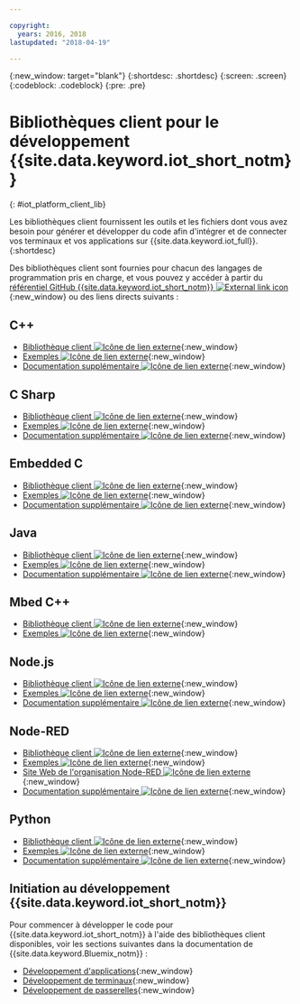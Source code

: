 ```yaml
---

copyright:
  years: 2016, 2018
lastupdated: "2018-04-19"

---
```


{:new_window: target="blank"}
{:shortdesc: .shortdesc}
{:screen: .screen}
{:codeblock: .codeblock}
{:pre: .pre}

# Bibliothèques client pour le développement {{site.data.keyword.iot_short_notm}}
{: #iot_platform_client_lib}

Les bibliothèques client fournissent les outils et les fichiers dont vous avez besoin pour générer et développer du code afin d'intégrer et de connecter vos terminaux et vos applications sur {{site.data.keyword.iot_full}}.
{:shortdesc}

Des bibliothèques client sont fournies pour chacun des langages de programmation pris en charge, et vous pouvez y accéder à partir du [référentiel GitHub {{site.data.keyword.iot_short_notm}} ![External link icon](../../icons/launch-glyph.svg "External link icon")](https://github.com/ibm-watson-iot){:new_window} ou des liens directs suivants :

## C++

- [Bibliothèque client ![Icône de lien externe](../../icons/launch-glyph.svg "External link icon")](https://github.com/ibm-watson-iot/iot-cpp){:new_window}
- [Exemples ![Icône de lien externe](../../icons/launch-glyph.svg "External link icon")](https://github.com/ibm-watson-iot/iot-cpp/tree/master/samples){:new_window}
- [Documentation supplémentaire ![Icône de lien externe](../../icons/launch-glyph.svg "External link icon")](https://github.com/ibm-watson-iot/iot-cpp/blob/master/README.md){:new_window}

## C Sharp
- [Bibliothèque client ![Icône de lien externe](../../icons/launch-glyph.svg "External link icon")](https://github.com/ibm-watson-iot/iot-csharp){:new_window}
- [Exemples ![Icône de lien externe](../../icons/launch-glyph.svg "External link icon")](https://github.com/ibm-watson-iot/iot-csharp/tree/master/sample){:new_window}
- [Documentation supplémentaire ![Icône de lien externe](../../icons/launch-glyph.svg "External link icon")](https://github.com/ibm-watson-iot/iot-csharp/blob/master/README.md){:new_window}

## Embedded C

- [Bibliothèque client ![Icône de lien externe](../../icons/launch-glyph.svg "External link icon")](https://github.com/ibm-watson-iot/iot-embeddedc){:new_window}
- [Exemples ![Icône de lien externe](../../icons/launch-glyph.svg "External link icon")](https://github.com/ibm-watson-iot/iot-embeddedc/tree/master/samples){:new_window}
- [Documentation supplémentaire ![Icône de lien externe](../../icons/launch-glyph.svg "External link icon")](https://github.com/ibm-watson-iot/iot-embeddedc/blob/master/README.md){:new_window}


## Java
- [Bibliothèque client ![Icône de lien externe](../../icons/launch-glyph.svg "External link icon")](https://github.com/ibm-watson-iot/iot-java){:new_window}
- [Exemples ![Icône de lien externe](../../icons/launch-glyph.svg "External link icon")](https://github.com/ibm-watson-iot/iot-java#samples){:new_window}
- [Documentation supplémentaire ![Icône de lien externe](../../icons/launch-glyph.svg "External link icon")](https://github.com/ibm-watson-iot/iot-java/blob/master/README.md){:new_window}

## Mbed C++

- [Bibliothèque client ![Icône de lien externe](../../icons/launch-glyph.svg "External link icon")](https://os.mbed.com/teams/IBM_IoT/code/IBMIoTF/){:new_window}
- [Exemples ![Icône de lien externe](../../icons/launch-glyph.svg "External link icon")](https://os.mbed.com/teams/IBM_IoT/code/IBMIoTClientLibrarySample/){:new_window}

## Node.js
- [Bibliothèque client ![Icône de lien externe](../../icons/launch-glyph.svg "External link icon")](https://github.com/ibm-watson-iot/iot-nodejs){:new_window}
- [Exemples ![Icône de lien externe](../../icons/launch-glyph.svg "External link icon")](https://github.com/ibm-watson-iot/iot-nodejs/tree/master/samples){:new_window}
- [Documentation supplémentaire ![Icône de lien externe](../../icons/launch-glyph.svg "External link icon")](https://github.com/ibm-watson-iot/iot-nodejs/blob/master/README.md){:new_window}

## Node-RED
- [Bibliothèque client ![Icône de lien externe](../../icons/launch-glyph.svg "External link icon")](https://github.com/ibm-watson-iot/iot-nodered){:new_window}
- [Exemples ![Icône de lien externe](../../icons/launch-glyph.svg "External link icon")](https://github.com/ibm-watson-iot/iot-nodered/tree/master/samples/rpi){:new_window}
- [Site Web de l'organisation Node-RED ![Icône de lien externe](../../icons/launch-glyph.svg "External link icon")](http://nodered.org/){:new_window}
- [Documentation supplémentaire ![Icône de lien externe](../../icons/launch-glyph.svg "External link icon")](https://github.com/ibm-watson-iot/iot-nodered/blob/master/README.md){:new_window}

## Python
- [Bibliothèque client ![Icône de lien externe](../../icons/launch-glyph.svg "External link icon")](https://github.com/ibm-watson-iot/iot-python){:new_window}
- [Exemples ![Icône de lien externe](../../icons/launch-glyph.svg "External link icon")](https://github.com/ibm-watson-iot/iot-python/tree/master/samples){:new_window}
- [Documentation supplémentaire ![Icône de lien externe](../../icons/launch-glyph.svg "External link icon")](https://github.com/ibm-watson-iot/iot-python/blob/master/README.rst){:new_window}

## Initiation au développement {{site.data.keyword.iot_short_notm}}

Pour commencer à développer le code pour {{site.data.keyword.iot_short_notm}} à l'aide des bibliothèques client disponibles, voir les sections suivantes dans la documentation de {{site.data.keyword.Bluemix_notm}} :

- [Développement d'applications](applications/api.html){:new_window}
- [Développement de terminaux](devices/api.html){:new_window}
- [Développement de passerelles](gateways/mqtt.html){:new_window}
